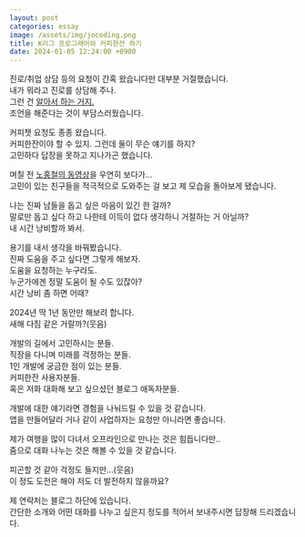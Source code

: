 ```yaml
---
layout: post
categories: essay
image: /assets/img/jocoding.png
title: K리그 프로그래머와 커피한잔 하기
date: 2024-01-05 12:24:00 +0900
---
```


진로/취업 상담 등의 요청이 간혹 왔습니다만 대부분 거절했습니다.  
내가 뭐라고 진로를 상담해 주나.  
그런 건 [알아서 하는 거지.](https://jeho.page/essay/2023/06/21/make-your-own-career-decisions.html)  
조언을 해준다는 것이 부담스러웠습니다.

커피챗 요청도 종종 왔습니다.  
커피한잔이야 할 수 있지. 그런데 둘이 무슨 얘기를 하지?  
고민하다 답장을 못하고 지나가곤 했습니다.

며칠 전 [노홍철의 동영상](https://www.youtube.com/watch?v=yO_cScaeIns&t=572s)을 우연히 보다가...  
고민이 있는 친구들을 적극적으로 도와주는 걸 보고 제 모습을 돌아보게 됐습니다.

나는 진짜 남들을 돕고 싶은 마음이 있긴 한 걸까?  
말로만 돕고 싶다 하고 나한테 이득이 없다 생각하니 거절하는 거 아닐까?  
내 시간 낭비할까 봐서.  

용기를 내서 생각을 바꿔봤습니다.  
진짜 도움을 주고 싶다면 그렇게 해보자.  
도움을 요청하는 누구라도.  
누군가에겐 정말 도움이 될 수도 있잖아?  
시간 낭비 좀 하면 어때?

2024년 딱 1년 동안만 해보려 합니다.  
새해 다짐 같은 거랄까?(웃음)

개발의 길에서 고민하시는 분들.  
직장을 다니며 미래를 걱정하는 분들.  
1인 개발에 궁금한 점이 있는 분들.  
커피한잔 사용자분들.  
혹은 저화 대화해 보고 싶으셨던 블로그 애독자분들.

개발에 대한 얘기라면 경험을 나눠드릴 수 있을 것 같습니다.  
앱을 만들어달라 거나 같이 사업하자는 요청만 아니라면 좋습니다.

제가 여행을 많이 다녀서 오프라인으로 만나는 것은 힘듭니다만..  
줌으로 대화 나누는 것은 해볼 수 있을 것 같습니다.

피곤할 것 같아 걱정도 들지만...(웃음)  
이 정도 도전은 해야 저도 더 발전하지 않을까요?

제 연락처는 블로그 하단에 있습니다.  
간단한 소개와 어떤 대화를 나누고 싶은지 정도를 적어서 보내주시면 답장해 드리겠습니다.